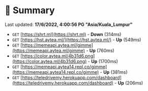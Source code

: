 # 📖 Summary
Last updated: **17/6/2022, 4:00:56 PG "Asia/Kuala_Lumpur"**

- `GET` [https://shrt.ml](https://shrt.ml) - **Down** (314ms)
- `GET` [https://hst.aytea.ml/](https://hst.aytea.ml/) - **Up** (549ms)
- `GET` [https://memeapi.aytea.ml/gimme](https://memeapi.aytea.ml/gimme) - **Up** (760ms)
- `GET` [https://color.aytea.ml/4b31d6.png](https://color.aytea.ml/4b31d6.png) - **Up** (1700ms)
- `GET` [https://memeapi.aytea14.repl.co/gimme](https://memeapi.aytea14.repl.co/gimme) - **Up** (381ms)
- `GET` [https://teledrivemy.herokuapp.com/dashboard](https://teledrivemy.herokuapp.com/dashboard) - **Up** (206ms)
